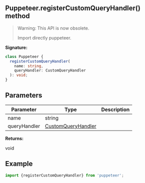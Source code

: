 ## Puppeteer.registerCustomQueryHandler() method

> Warning: This API is now obsolete.
>
> Import directly puppeteer.

**Signature:**

```typescript
class Puppeteer {
  registerCustomQueryHandler(
    name: string,
    queryHandler: CustomQueryHandler
  ): void;
}
```

## Parameters

| Parameter    | Type                                                    | Description |
| ------------ | ------------------------------------------------------- | ----------- |
| name         | string                                                  |             |
| queryHandler | [CustomQueryHandler](./puppeteer.customqueryhandler.md) |             |

**Returns:**

void

## Example

```ts
import {registerCustomQueryHandler} from 'puppeteer';
```
